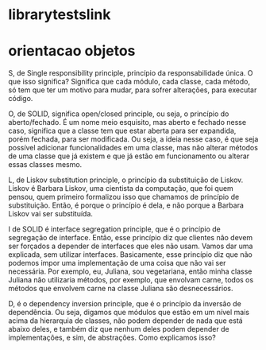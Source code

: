 # librarytestslink
# orientacao objetos


S, de Single responsibility principle, princípio da responsabilidade única. O que isso significa? Significa que cada módulo, cada classe, cada método, só tem que ter um motivo para mudar, para sofrer alterações, para executar código.

O, de SOLID, significa open/closed principle, ou seja, o princípio do aberto/fechado. É um nome meio esquisito, mas aberto e fechado nesse caso, significa que a classe tem que estar aberta para ser expandida, porém fechada, para ser modificada. Ou seja, a ideia nesse caso, é que seja possível adicionar funcionalidades em uma classe, mas não alterar métodos de uma classe que já existem e que já estão em funcionamento ou alterar essas classes mesmo.

L, de Liskov substitution principle, o princípio da substituição de Liskov. Liskov é Barbara Liskov, uma cientista da computação, que foi quem pensou, quem primeiro formalizou isso que chamamos de princípio de substituição. Então, é porque o princípio é dela, e não porque a Barbara Liskov vai ser substituída.

I de SOLID é interface segregation principle, que é o princípio de segregação de interface. Então, esse princípio diz que clientes não devem ser forçados a depender de interfaces que eles não usam. Vamos dar uma explicada, sem utilizar interfaces. Basicamente, esse princípio diz que não podemos impor uma implementação de uma coisa que não vai ser necessária. Por exemplo, eu, Juliana, sou vegetariana, então minha classe Juliana não utilizaria métodos, por exemplo, que envolvam carne, todos os métodos que envolvem carne na classe Juliana são desnecessários.

D, é o dependency inversion principle, que é o princípio da inversão de dependência. Ou seja, digamos que módulos que estão em um nível mais acima da hierarquia de classes, não podem depender de nada que está abaixo deles, e também diz que nenhum deles podem depender de implementações, e sim, de abstrações. Como explicamos isso?